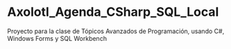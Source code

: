 # Axolotl_Agenda_CSharp_SQL_Local
Proyecto para la clase de Tópicos Avanzados de Programación, usando C#, Windows Forms y SQL Workbench
